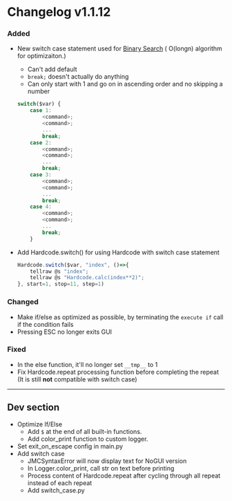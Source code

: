 # Changelog v1.1.12

### Added
- New switch case statement used for [Binary Search](https://en.wikipedia.org/wiki/Binary_search_tree) ( O(longn) algorithm for optimizaiton.)
    - Can't add default
    - `break;` doesn't actually do anything
    - Can only start with 1 and go on in ascending order and no skipping a number
    ```js
    switch($var) {
        case 1:
            <command>;
            <command>;
            ...
            break;
        case 2:
            <command>;
            <command>;
            ...
            break;
        case 3:
            <command>;
            <command>;
            ...
            break;
        case 4:
            <command>;
            <command>;
            ...
            break;
        }
    ```

- Add Hardcode.switch() for using Hardcode with switch case statement
    ```js
    Hardcode.switch($var, "index", ()=>{
        tellraw @s "index";
        tellraw @s "Hardcode.calc(index**2)";
    }, start=1, stop=11, step=1)
    ```

### Changed
- Make if/else as optimized as possible, by terminating the `execute if` call if the condition fails
- Pressing ESC no longer exits GUI

### Fixed
- In the else function, it'll no longer set `__tmp__` to 1
- Fix Hardcode.repeat processing function before completing the repeat (It is still **not** compatible with switch case)

---

## Dev section
- Optimize If/Else
    - Add `$` at the end of all built-in functions.
    - Add color_print function to custom logger.
- Set exit_on_escape config in main.py
- Add switch case
    - JMCSyntaxError will now display text for NoGUI version
    - In Logger.color_print, call str on text before printing
    - Process content of Hardcode.repeat after cycling through all repeat instead of each repeat
    - Add switch_case.py